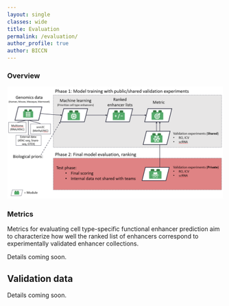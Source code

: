 ```yaml
---
layout: single
classes: wide
title: Evaluation
permalink: /evaluation/
author_profile: true
author: BICCN
---
```


### Overview

<p align="center">
  <img src="/assets/images/evalutaion_schematic.png" />
</p>

### Metrics

Metrics for evaluating cell type-specific functional enhancer prediction aim to characterize how well the ranked list of enhancers correspond to experimentally validated enhancer collections.

Details coming soon.

## Validation data

Details coming soon.
